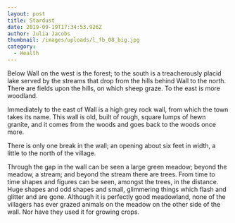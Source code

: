 ```yaml
---
layout: post
title: Stardust
date: 2019-09-19T17:34:53.926Z
author: Julia Jacobs
thumbnail: /images/uploads/l_fb_08_big.jpg
category:
  - Health
---
```

Below Wall on the west is the forest; to the south is a treacherously placid lake served by the streams that drop from the hills behind Wall to the north. There are fields upon the hills, on which sheep graze. To the east is more woodland.

Immediately to the east of Wall is a high grey rock wall, from which the town takes its name. This wall is old, built of rough, square lumps of hewn granite, and it comes from the woods and goes back to the woods once more.

There is only one break in the wall; an opening about six feet in width, a little to the north of the village.

Through the gap in the wall can be seen a large green meadow; beyond the meadow, a stream; and beyond the stream there are trees. From time to time shapes and figures can be seen, amongst the trees, in the distance. Huge shapes and odd shapes and small, glimmering things which flash and glitter and are gone. Although it is perfectly good meadowland, none of the villagers has ever grazed animals on the meadow on the other side of the wall. Nor have they used it for growing crops.
